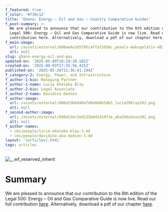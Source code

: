 ```yaml
---
f_featured: true
f_color: '#f39c12'
title: 'Ghana: Energy – Oil and Gas – Country Comparative Guides'
f_post-summary: >-
  We are pleased to announce that our contribution to the 6th edition of the
  Legal 500: Energy – Oil and Gas Comparative Guide is now live. Read our full
  contribution here. Alternatively, download a pdf of our chapter here.
f_main-image:
  url: /assets/external/680ae4a3d5795caffaf2d56c_pexels-maksgelatin-4823183201.png
  alt: null
slug: ghana-energy-oil-and-gas
updated-on: '2025-05-09T18:18:20.502Z'
created-on: '2025-04-03T17:35:56.415Z'
published-on: '2025-05-26T11:36:41.194Z'
f_category-2: Energy, Power, and Infrastructure
f_author-1-bio: Managing Partner
f_author-1-name: Lucie Ekeleba Blay
f_author-2-bio: Legal Associate
f_author-2-name: Davidina Dadson
f_author-image:
  url: /assets/external/680a53bb940a7d0e660e5db5_lucie20blay201.png
  alt: null
f_second-author-image:
  url: /assets/external/680a53ec3ed235b642d19f3e_aba20dadson201.png
  alt: null
f_author-names:
  - cms/people/lucie-ekeleba-blay-3.md
  - cms/people/davidina-aba-dadson-3.md
layout: '[articles].html'
tags: articles
---
```


![__wf_reserved_inherit](/assets/external/680ae22fca493c0b8bd5b6ea_oil-pump-on-sunset-2023-11-27-05-24-08-utc.jpg)

Summary
=======

We are pleased to announce that our contribution to the 6th edition of the Legal 500: Energy – Oil and Gas Comparative Guide is now live. Read our full contribution [here](https://www.legal500.com/guides/chapter/ghana-energy-oil-gas/). Alternatively, download a pdf of our chapter [here](https://www.legal500.com/guides/chapter/ghana-energy-oil-gas/?export-pdf).

‍
